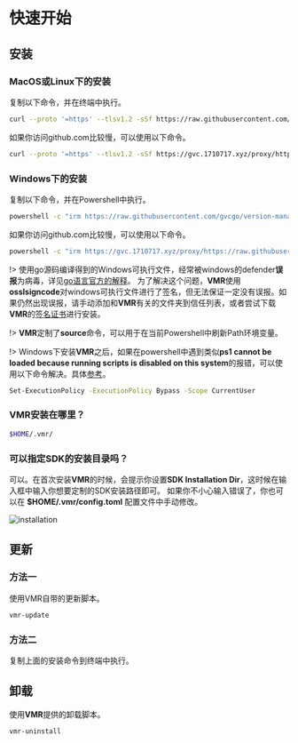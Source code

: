 # 快速开始

## 安装
### MacOS或Linux下的安装

复制以下命令，并在终端中执行。

```bash
curl --proto '=https' --tlsv1.2 -sSf https://raw.githubusercontent.com/gvcgo/version-manager/main/scripts/install.preview.preview.sh | sh
```

如果你访问github.com比较慢，可以使用以下命令。

```bash
curl --proto '=https' --tlsv1.2 -sSf https://gvc.1710717.xyz/proxy/https://raw.githubusercontent.com/gvcgo/version-manager/main/scripts/install.preview.sh | sh
```

### Windows下的安装

复制以下命令，并在Powershell中执行。
```bash
powershell -c "irm https://raw.githubusercontent.com/gvcgo/version-manager/main/scripts/install.preview.ps1 | iex"
```

如果你访问github.com比较慢，可以使用以下命令。

```bash
powershell -c "irm https://gvc.1710717.xyz/proxy/https://raw.githubusercontent.com/gvcgo/version-manager/main/scripts/install.preview.ps1 | iex"
```

!> 使用go源码编译得到的Windows可执行文件，经常被windows的defender**误报**为病毒，详见[go语言官方的解释](https://go.dev/doc/faq#virus)。 为了解决这个问题，**VMR**使用**osslsigncode**对windows可执行文件进行了签名，但无法保证一定没有误报。如果仍然出现误报，请手动添加和**VMR**有关的文件夹到信任列表，或者尝试下载**VMR**的[签名证书](https://github.com/gvcgo/version-manager/blob/main/scripts/vmr.pfx)进行安装。

!> **VMR**定制了**source**命令，可以用于在当前Powershell中刷新Path环境变量。

!> Windows下安装**VMR**之后，如果在powershell中遇到类似**ps1 cannot be loaded because running scripts is disabled on this system**的报错，可以使用以下命令解决。具体[参考](https://stackoverflow.com/questions/41117421/ps1-cannot-be-loaded-because-running-scripts-is-disabled-on-this-system)。

```bash
Set-ExecutionPolicy -ExecutionPolicy Bypass -Scope CurrentUser
```

### VMR安装在哪里？

```bash
$HOME/.vmr/
```

### 可以指定SDK的安装目录吗？

可以。在首次安装**VMR**的时候，会提示你设置**SDK Installation Dir**，这时候在输入框中输入你想要定制的SDK安装路径即可。
如果你不小心输入错误了，你也可以在 **$HOME/.vmr/config.toml** 配置文件中手动修改。

![installation](https://cdn.jsdelivr.net/gh/moqsien/img_repo@main/vmr_install_dir.png)

## 更新
### 方法一

使用VMR自带的更新脚本。
```bash
vmr-update
```

### 方法二 

复制上面的安装命令到终端中执行。

## 卸载

使用**VMR**提供的卸载脚本。
```bash
vmr-uninstall
```
